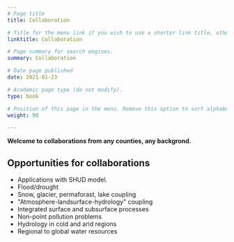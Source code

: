 ```yaml
---
# Page title
title: Collaboration

# Title for the menu link if you wish to use a shorter link title, otherwise remove this option.
linktitle: Collaboration

# Page summary for search engines.
summary: Collaboration

# Date page published
date: 2021-01-23

# Academic page type (do not modify).
type: book

# Position of this page in the menu. Remove this option to sort alphabetically.
weight: 90

---
```


**Welcome to collaborations from any counties, any backgrond.**

## Opportunities for collaborations
- Applications with SHUD model.
- Flood/drought
- Snow, glacier, permaforast, lake coupling
- "Atmosphere-landsurface-hydrology" coupling
- Integrated surface and subsurface processes
- Non-point pollution problems
- Hydrology in cold and arid regions
- Regional to global water resources
